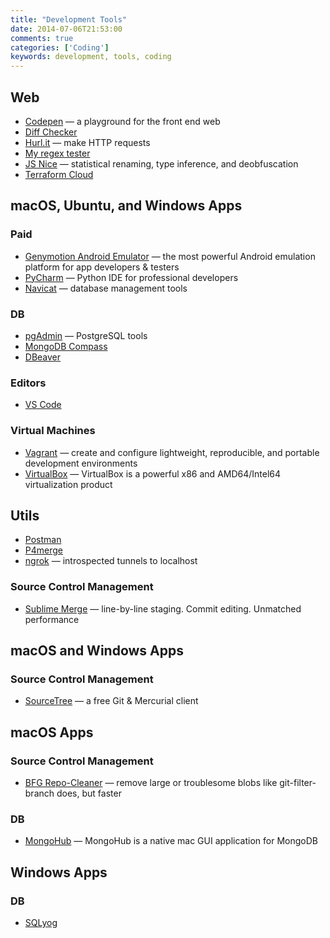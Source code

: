 ```yaml
---
title: "Development Tools"
date: 2014-07-06T21:53:00
comments: true
categories: ['Coding']
keywords: development, tools, coding
---
```


## Web
* [Codepen](http://codepen.io/) — a playground for the front end web
* [Diff Checker](http://www.diffchecker.com/diff)
* [Hurl.it](http://www.hurl.it/) — make HTTP requests
* [My regex tester](http://www.myregextester.com/index.php)
* [JS Nice](http://jsnice.org/) — statistical renaming, type inference, and deobfuscation
* [Terraform Cloud](https://www.terraform.io/cloud)

## macOS, Ubuntu, and Windows Apps
### Paid
* [Genymotion Android Emulator](https://www.genymotion.com/desktop/) — the most powerful Android emulation platform for app developers & testers
* [PyCharm](https://www.jetbrains.com/pycharm/) — Python IDE for professional developers
* [Navicat](http://www.navicat.com/products) — database management tools

### DB
* [pgAdmin](http://www.pgadmin.org/) — PostgreSQL tools
* [MongoDB Compass](https://www.mongodb.com/products/compass)
* [DBeaver](https://dbeaver.io/)

### Editors
* [VS Code](https://code.visualstudio.com/)

### Virtual Machines
* [Vagrant](http://www.vagrantup.com/) — create and configure lightweight, reproducible, and portable development environments
* [VirtualBox](https://www.virtualbox.org/) — VirtualBox is a powerful x86 and AMD64/Intel64 virtualization product

## Utils
* [Postman](https://www.getpostman.com/)
* [P4merge](https://www.perforce.com/products/helix-core-apps/merge-diff-tool-p4merge)
* [ngrok](https://ngrok.com/) — introspected tunnels to localhost

### Source Control Management
* [Sublime Merge](https://www.sublimemerge.com/) — line-by-line staging. Commit editing. Unmatched performance

## macOS and Windows Apps

### Source Control Management
* [SourceTree](http://www.sourcetreeapp.com/) — a free Git & Mercurial client

## macOS Apps
### Source Control Management
* [BFG Repo-Cleaner](https://rtyley.github.io/bfg-repo-cleaner/) — remove large or troublesome blobs like git-filter-branch does, but faster

### DB
* [MongoHub](https://github.com/bububa/MongoHub-Mac) — MongoHub is a native mac GUI application for MongoDB

## Windows Apps

### DB
* [SQLyog](https://www.webyog.com/product/sqlyog)
